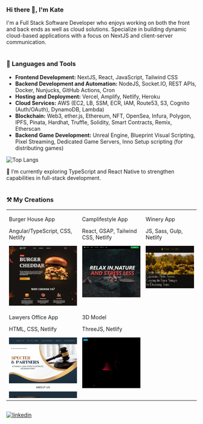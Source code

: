 ### Hi there 👋, I'm Kate
I'm a Full Stack Software Developer who enjoys working on both the front and back ends as well as cloud solutions. Specialize in building dynamic cloud-based applications with a focus on NextJS and client-server communication.

#
### 🚀 Languages and Tools

- **Frontend Development:** NextJS, React, JavaScript, Tailwind CSS
- **Backend Development and Automation:** NodeJS, Socket.IO, REST APIs, Docker, Nunjucks, GitHub Actions, Cron
- **Hosting and Deployment:** Vercel, Amplify, Netlify, Heroku
- **Cloud Services:** AWS (EC2, LB, SSM, ECR, IAM, Route53, S3, Cognito (Auth/OAuth), DynamoDB, Lambda)
- **Blockchain:** Web3, ether.js, Ethereum, NFT, OpenSea, Infura, Polygon, IPFS, Pinata, Hardhat, Truffle, Solidity, Smart Contracts, Remix, Etherscan
- **Backend Game Development:** Unreal Engine, Blueprint Visual Scripting, Pixel Streaming, Dedicated Game Servers, Inno Setup scripting (for distributing games)

![Top Langs](https://github-readme-stats.vercel.app/api/top-langs/?username=ekaterinagorbunova&size_weight=0.5&count_weight=0.5&theme=github_dark_dimmed&layout=compact)

🌱 I’m currently exploring TypeScript and React Native to strengthen capabilities in full-stack development.

#
### ⚒️ My Creations

<table cellpadding="0">
  <tr style="padding: 0">
    <td valign="top">
      <p>Burger House App</p>
      <p>Angular/TypeScript, CSS, Netlify</p>
      <a href="https://burger-house-express.netlify.app" target="_blank">
          <img src="img/burger-house.webp" width="256" alt="Burger"/>    
      </a>
    </td>
    <td valign="top">
      <p>Camplifestyle App</p>
      <p>React, GSAP, Tailwind CSS, Netlify</p>
      <a href="https://camplifestyle-spa.netlify.app" target="_blank">
          <img src="img/camplifestyle.webp" width="256" alt="Camplifestyle"/>    
      </a>
    </td>
    <td valign="top">
      <p>Winery App</p>
      <p>JS, Sass, Gulp, Netlify</p>
      <a href="https://winery-noble-nectars.netlify.app" target="_blank">
          <img src="img/winery.webp" width="256" alt="Winery App"/>    
      </a>
    </td>
  </tr>
  <tr style="padding: 0">    
<!--     <td valign="top">
      <p>Peach Bakery App</p>
      <p>HTML, CSS, Netlify</p>
            <a href="https://peach-bakery-store.netlify.app" target="_blank">
          <img src="img/peach-bakery.webp" width="256" alt="Peach Bakeryl"/>    
      </a>
    </td> -->
<!--     <td valign="top">
      <p>Quiz App</p>
      <p>HTML, CSS, JS, Glitch</p>
            <a href="https://quiz-devapp.glitch.me" target="_blank">
          <img src="img/quiz.webp" width="256" alt="Quiz"/>    
      </a>
    </td> -->
    <td valign="top">
      <p>Lawyers Office App</p>
      <p>HTML, CSS, Netlify</p>
      <a href="https://lawyers-office.netlify.app" target="_blank">
          <img src="img/lawyers-office.webp" width="256" alt="Lawyers Office"/>    
      </a>
    </td>
    <td valign="top">
      <p>3D Model</p>
      <p>ThreeJS, Netlify</p>
      <a href="https://threejs-point-light.netlify.app" target="_blank">
          <img src="img/threejs-point-light.gif" width="256" alt="3D Model"/>    
      </a>
    </td>
  </tr>
</table>

##
[<img src='https://img.shields.io/badge/LinkedIn-Blue?style=social&logo=linkedin' alt='linkedin' height='40'>](https://www.linkedin.com/in/egorbunova/)

<!--
**EkaterinaGorbunova/ekaterinagorbunova** is a ✨ _special_ ✨ repository because its `README.md` (this file) appears on your GitHub profile.

Here are some ideas to get you started:

- 🔭 I’m currently working on ...
- 🌱 I’m currently learning ...
- 👯 I’m looking to collaborate on ...
- 🤔 I’m looking for help with ...
- 💬 Ask me about ...
- 📫 How to reach me: ...
- 😄 Pronouns: ...
- ⚡ Fun fact: ...
-->
